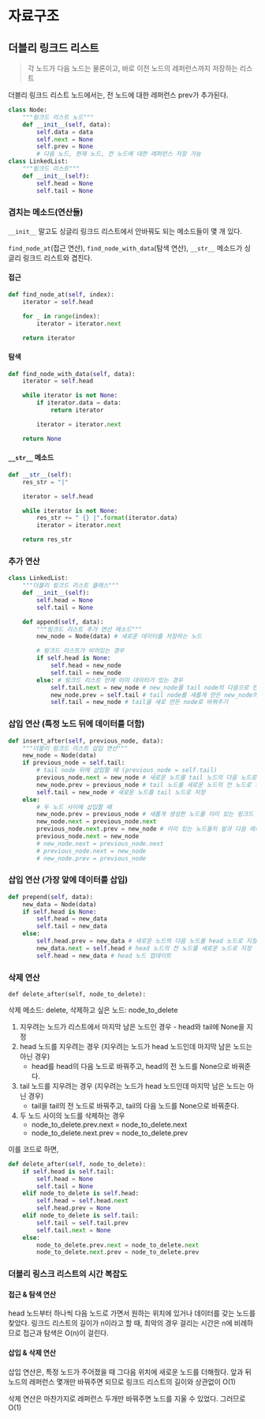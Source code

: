 # 자료구조

## 더블리 링크드 리스트

> 각 노드가 다음 노드는 물론이고, 바로 이전 노드의 레퍼런스까지 저장하는 리스트

더블리 링크드 리스트 노드에서는, 전 노드에 대한 레퍼런스 prev가 추가된다.

```Python
class Node:
    """링크드 리스트 노드"""
    def __init__(self, data):
        self.data = data
        self.next = None
        self.prev = None
        # 다음 노드, 현재 노드, 전 노드에 대한 레퍼런스 저장 가능
class LinkedList:
    """링크드 리스트"""
    def __init__(self):
        self.head = None
        self.tail = None
```

### 겹치는 메소드(연산들)

`__init__` 말고도 싱글리 링크드 리스트에서 안바꿔도 되는 메소드들이 몇 개 있다.

`find_node_at`(접근 연산), `find_node_with_data`(탐색 연산), `__str__` 메소드가 싱글리 링크드 리스트와 겹친다.

#### 접근

```python
def find_node_at(self, index):
    iterator = self.head

    for _ in range(index):
        iterator = iterator.next

    return iterator
```

#### 탐색

```python
def find_node_with_data(self, data):
    iterator = self.head

    while iterator is not None:
        if iterator.data = data:
            return iterator

        iterator = iterator.next

    return None
```

#### `__str__` 메소드

```python
def __str__(self):
    res_str = "|"

    iterator = self.head

    while iterator is not None:
        res_str += " {} |".format(iterator.data)
        iterator = iterator.next

    return res_str
```

### 추가 연산

```python
class LinkedList:
    """더블리 링크드 리스트 클래스"""
    def __init__(self):
        self.head = None
        self.tail = None

    def append(self, data):
        """링크드 리스트 추가 연산 메소드"""
        new_node = Node(data) # 새로운 데이터를 저장하는 노드

        # 링크드 리스트가 비어있는 경우
        if self.head is None:
            self.head = new_node
            self.tail = new_node
        else: # 링크드 리스트 안에 이미 데이터가 있는 경우
            self.tail.next = new_node # new_node를 tail node의 다음으로 만들어 준다.
            new_node.prev = self.tail # tail node를 새롭게 만든 new_node의 전 node로 만들어 준다.
            self.tail = new_node # tail을 새로 만든 node로 바꿔주기
```

### 삽입 연산 (특정 노드 뒤에 데이터를 더함)

```python
def insert_after(self, previous_node, data):
    """더블리 링크드 리스트 삽입 연산"""
    new_node = Node(data)
    if previous_node = self.tail:
        # tail node 뒤에 삽입할 때 (previous_node = self.tail)
        previous_node.next = new_node # 새로운 노드를 tail 노드의 다음 노드로 지정
        new_node.prev = previous_node # tail 노드를 새로운 노드의 전 노드로 지정
        self.tail = new_node # 새로운 노드를 tail 노드로 지정
    else:
        # 두 노드 사이에 삽입할 때
        new_node.prev = previous_node # 새롭게 생성한 노드를 이미 있는 링크드 리스트에 연결시키고
        new_node.next = previous_node.next
        previous_node.next.prev = new_node # 이미 있는 노드들의 앞과 다음 레퍼런스를 새롭게 생성한 노드로 지정한다
        previous_node.next = new_node
        # new_node.next = previous_node.next
        # previous_node.next = new_node
        # new_node.prev = previous_node
```

### 삽입 연산 (가장 앞에 데이터를 삽입)

```python
def prepend(self, data):
    new_data = Node(data)
    if self.head is None:
        self.head = new_data
        self.tail = new_data
    else:
        self.head.prev = new_data # 새로운 노드의 다음 노드를 head 노드로 지정
        new_data.next = self.head # head 노드의 전 노드를 새로운 노드로 지정
        self.head = new_data # head 노드 업데이트
```

### 삭제 연산

`def delete_after(self, node_to_delete):`

삭제 메소드: delete, 삭제하고 싶은 노드: node_to_delete

1. 지우려는 노드가 리스트에서 마지막 남은 노드인 경우 - head와 tail에 None을 지정
2. head 노드를 지우려는 경우 (지우려는 노드가 head 노드인데 마지막 남은 노드는 아닌 경우)
   - head를 head의 다음 노드로 바꿔주고, head의 전 노드를 None으로 바꿔준다.
3. tail 노드를 지우려는 경우 (지우려는 노드가 head 노드인데 마지막 남은 노드는 아닌 경우)
   - tail을 tail의 전 노드로 바꿔주고, tail의 다음 노드를 None으로 바꿔준다.
4. 두 노드 사이의 노드를 삭제하는 경우
   - node_to_delete.prev.next = node_to_delete.next
   - node_to_delete.next.prev = node_to_delete.prev

이를 코드로 하면,

```python
def delete_after(self, node_to_delete):
    if self.head is self.tail:
        self.head = None
        self.tail = None
    elif node_to_delete is self.head:
        self.head = self.head.next
        self.head.prev = None
    elif node_to_delete is self.tail:
        self.tail = self.tail.prev
        self.tail.next = None
    else:
        node_to_delete.prev.next = node_to_delete.next
        node_to_delete.next.prev = node_to_delete.prev
```

### 더블리 링스크 리스트의 시간 복잡도

#### 접근 & 탐색 연산

head 노드부터 하나씩 다음 노드로 가면서 원하는 위치에 있거나 데이터를 갖는 노드를 찾았다. 링크드 리스트의 길이가 n이라고 할 때, 최악의 경우 걸리는 시간은 n에 비례하므로 접근과 탐색은 O(n)이 걸린다.

#### 삽입 & 삭제 연산

삽입 연산은, 특정 노드가 주어졌을 때 그다음 위치에 새로운 노드를 더해줬다. 앞과 뒤 노드의 레퍼런스 몇개만 바꿔주면 되므로 링크드 리스트의 길이와 상관없이 O(1)

삭제 연산은 마찬가지로 레퍼런스 두개만 바꿔주면 노드를 지울 수 있었다. 그러므로 O(1)
